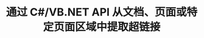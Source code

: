 ---
############################# Static ############################
layout: "auto-gen-gist"
draft: false
path: "zh/parser/net/extract/pdf/"
otherformats: DOC DOT DOCX DOCM DOTX DOTM TXT ODT OTT RTF PDF  MHTML MD XML EPUB FB2 CHM XLS XLT XLSX XLSM XLSB XLTX XLTM ODS CSV OTS XLA XLAM PPT PPTX  PPS POT PPSX PPTM POTX PPSM ODP OTP PST OST EML EMLX MSG ONE 

############################# Head ############################
head_title: ".NET API 从文档、页面或页面区域解析和提取超链接"
head_description: "GroupDocs.Parser .NET API 使软件程序员能够从 PDF、DOCX、XLSX、CSV、PPTX、EML、MSG、EPUB 等的文档、页面或页面区域中提取超链接。"

############################# Header ############################
title: "通过 C#/VB.NET API 从文档、页面或特定页面区域中提取超链接"
description: "GroupDocs.Parser .NET API 允许软件开发人员从 PDF、DOC、DOCX、PPT、PPTX、EML、MSG、XLS、XLSX、CSV、ODT、RTF、EPUB 等的文档、页面或页面区域解析和提取超链接 文件。"

######################### Download Button #######################
button:
    enable: true

############################# About ############################
about:
    enable: true
    title: "如何通过 .NET 从文档或页面中解析和提取超链接？"
    content: |
       超链接是指向整个文档或文档中特定部分的一段文本或图像或图标。 超链接的使用允许用户导航到网页或文档。 通常需要从文档中提取超链接并使用它来访问外部文档或网页。 GroupDocs.Parser .NET API 是一个引人入胜的文档文本提取 API，它为实现文本和元数据提取解决方案提供了完整的功能。 它支持从 PDF、电子邮件、电子书、Microsoft Office 格式中提取文本和超链接：Word（DOC、DOCX）、PowerPoint（PPT、PPTX）、Excel（XLS、XLSX）、LibreOffice 格式等等。 它支持文档解析、提取纯文本和结构化文本、按关键字搜索文本、提取元数据或图像、容器以及附件等多种高级功能。
############################# content ############################
steps:
    enable: true
    block:
    - title_left: "通过 .NET 从 PDF 文档中提取超链接"
      content_left: |
       GroupDocs.Parser .NET 完全支持从 PDF 文档中提取超链接。 以下 C# .NET 代码示例演示了如何在 PDF 文档中提取超链接。

      title_right: "如何提取超链接"
      content_right: |
        * 创建 [Parser](https://apireference.groupdocs.com/parser/net/groupdocs.parser/parser) 的实例
        * 检查文档以获取超链接提取支持
        * 从文档中提取超链接
        * 调用 [GetHyperlinks](https://apireference.groupdocs.com/parser/net/groupdocs.parser/parser/methods/gehyperlinks) 方法从整个文档中提取所有超链接。
        * 遍历超链接并打印超链接 URL

      gisthash: "35be3a09e0135c65be790c42c5c86d37"
      gistfile: "Extract_hyperlinks_form_documents.cs"

    - title_left: "从 PDF 文档页面中提取超链接"
      content_left: |
       GroupDocs.Parser .NET 允许软件开发人员使用几行代码从 PDF 文档中提取超链接。 下面的 C# .NET 代码显示了 PDF 文档中的超链接提取。

      title_right: "通过 .NET 提取超链接"
      content_right: |
        * 创建 [Parser](https://apireference.groupdocs.com/parser/net/groupdocs.parser/parser) 的实例 
        * 检查文档以获取超链接提取支持
        * 通过调用[GetDocumentInfo](https://apireference.groupdocs.com/parser/net/groupdocs.parser/parser/methods/getdocumentinfo) 获取文档信息
        * 遍历页面并打印页码
        * 从文档中提取超链接
        * 调用 [GetHyperlinks](https://apireference.groupdocs.com/parser/net/groupdocs.parser/parser/methods/gehyperlinks) 方法从整个文档中提取所有超链接。
        * 遍历超链接并打印超链接 URL
     
      gisthash: "e71f8e39ba36ebf97034dfbf6fceeec1"
      gistfile: "hyperlinks_extraction_form_documents_page.cs"
      
    - title_left: "从 PDF 文档页面区域提取超链接"
      content_left: |
       GroupDocs.Parser .NET API 完全支持从 PDF 文档中轻松提取超链接。 以下 .NET 代码示例演示了如何从 PDF 文档页面区域中提取超链接。

      title_right: "如何使用 .NET 提取超链接"
      content_right: |
        * 创建 [Parser](https://apireference.groupdocs.com/parser/net/groupdocs.parser/parser) 的实例 
        * 检查文档以获取超链接提取支持
        * 创建用于超链接提取的选项
        * 调用 [GetHyperlinks](https://apireference.groupdocs.com/parser/net/groupdocs.parser/parser/methods/gehyperlinks) 方法从整个文档中提取所有超链接。
        * 遍历超链接并打印超链接 URL
     
      gisthash: "eefbede6f391ea44ddb6901edb353950"
      gistfile: "hyperlinks_extraction_from__documents_page_area.cs"

    - title_left: "系统要求"
      content_left: |
        所有主要平台和操作系统都支持 GroupDocs.Assembly .NET API。 如需完整的系统要求指南，请访问 [系统要求](hhttps://docs.groupdocs.com/parser/net/system-requirements/) 在执行以下代码之前，请确保您已安装以下先决条件 系统：
         * 操作系统：Microsoft Windows、Linux、MacOS
         * 开发环境：Visual Studio、Xamarin、MonoDevelop 等
         * 框架：.NET Framework、.NET Standard、.NET Core、Mono
         * 从 [NuGet](https://www.nuget.org/packages/GroupDocs.parser/) 获取最新版本的 GroupDocs.Assembly .NET API
        
      title_right: "为什么使用 GroupDocs.Assembly"
      content_right: |
        * 从任何受支持的文档中提取纯文本支持
        * 通过用户定义的模板解析文档。
        * 完全支持结构化文本提取
        * 通过关键字和正则表达式进行文本搜索
        * 提取格式化文本、元数据、图像、容器和附件。
        * 提取一些支持的文档格式的目录。
        * 从 PDF 文档中解析表单数据。
        * 从文档中提取超链接

demos:
    enable: true


more_formats:
    enable: true


back_to_top:
    enable: true
---